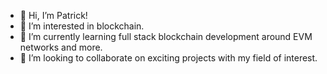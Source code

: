 - 👋 Hi, I’m Patrick!
- 👀 I’m interested in blockchain.
- 🌱 I’m currently learning full stack blockchain development around EVM networks and more. 
- 💞️ I’m looking to collaborate on exciting projects with my field of interest.

<!---
lapatric/lapatric is a ✨ special ✨ repository because its `README.md` (this file) appears on your GitHub profile.
You can click the Preview link to take a look at your changes.
--->
